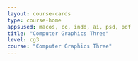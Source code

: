 ```yaml
---
layout: course-cards
type: course-home
appsused: macos, cc, indd, ai, psd, pdf
title: "Computer Graphics Three"
level: cg3
course: "Computer Graphics Three"
---
```

